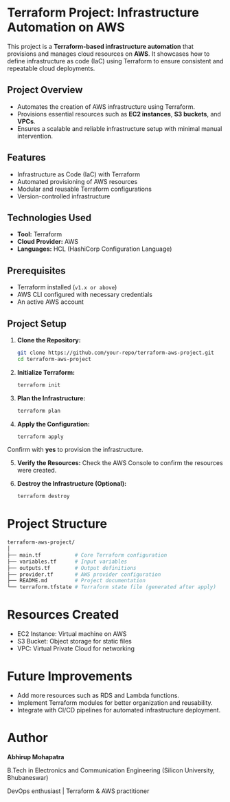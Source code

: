 # Terraform Project: Infrastructure Automation on AWS

This project is a **Terraform-based infrastructure automation** that provisions and manages cloud resources on **AWS**. It showcases how to define infrastructure as code (IaC) using Terraform to ensure consistent and repeatable cloud deployments.  

## Project Overview
- Automates the creation of AWS infrastructure using Terraform.  
- Provisions essential resources such as **EC2 instances**, **S3 buckets**, and **VPCs**.  
- Ensures a scalable and reliable infrastructure setup with minimal manual intervention.  

## Features
- Infrastructure as Code (IaC) with Terraform  
- Automated provisioning of AWS resources  
- Modular and reusable Terraform configurations  
- Version-controlled infrastructure  

## Technologies Used
- **Tool:** Terraform  
- **Cloud Provider:** AWS  
- **Languages:** HCL (HashiCorp Configuration Language)  

## Prerequisites
- Terraform installed (`v1.x or above`)  
- AWS CLI configured with necessary credentials  
- An active AWS account  

## Project Setup
1. **Clone the Repository:**  
   ```bash
   git clone https://github.com/your-repo/terraform-aws-project.git
   cd terraform-aws-project

2. **Initialize Terraform:**

   ```bash
   terraform init
3. **Plan the Infrastructure:**

   ```bash
   terraform plan
4. **Apply the Configuration:**

   ```bash
   terraform apply
Confirm with **yes** to provision the infrastructure.

5. **Verify the Resources:**
   Check the AWS Console to confirm the resources were created.
6. **Destroy the Infrastructure (Optional):**

   ```bash
   terraform destroy
# Project Structure

``` bash
terraform-aws-project/
│
├── main.tf           # Core Terraform configuration
├── variables.tf      # Input variables
├── outputs.tf        # Output definitions
├── provider.tf       # AWS provider configuration
├── README.md         # Project documentation
└── terraform.tfstate # Terraform state file (generated after apply)
```
# Resources Created
  - EC2 Instance: Virtual machine on AWS
  - S3 Bucket: Object storage for static files
  - VPC: Virtual Private Cloud for networking
# Future Improvements

  - Add more resources such as RDS and Lambda functions.
  - Implement Terraform modules for better organization and reusability.
  - Integrate with CI/CD pipelines for automated infrastructure deployment.
# Author
**Abhirup Mohapatra**

B.Tech in Electronics and Communication Engineering (Silicon University, Bhubaneswar)

DevOps enthusiast | Terraform & AWS practitioner
